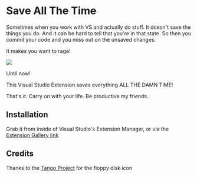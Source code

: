 # Save All The Time

Sometimes when you work with VS and actually do stuff. It doesn't save the
things you do. And it can be hard to tell that you're in that state. So then you
commit your code and you miss out on the unsaved changes.

It makes you want to rage!

![](http://f.cl.ly/items/1M1F1W0z1N3E033k111c/fuuuu-rage-guy1.png)

Until now!

This Visual Studio Extension saves everything ALL THE DAMN TIME!

That's it. Carry on with your life. Be productive my friends.

## Installation

Grab it from inside of Visual Studio's Extension Manager, or via the [Extension Gallery link](http://visualstudiogallery.msdn.microsoft.com/ee676c7f-83e8-4ef8-87ab-22a95ae8f1d4)

## Credits

Thanks to the [Tango Project](http://tango.freedesktop.org/) for the floppy disk icon
